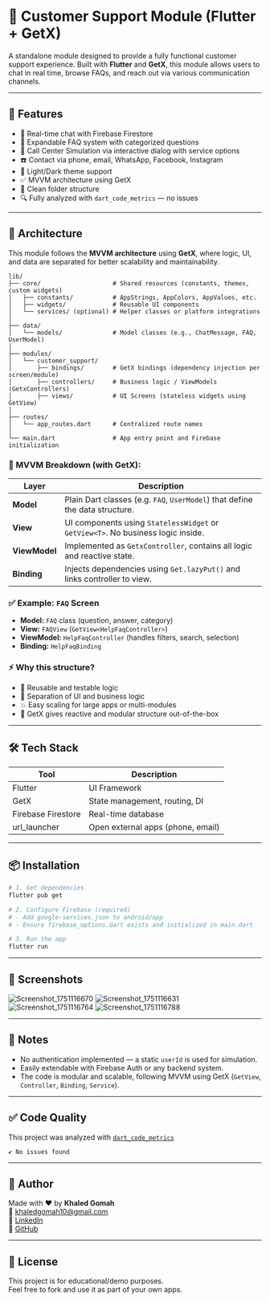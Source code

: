 # 📱 Customer Support Module (Flutter + GetX)

A standalone module designed to provide a fully functional customer support experience. Built with **Flutter** and **GetX**, this module allows users to chat in real time, browse FAQs, and reach out via various communication channels.

---

## 🚀 Features

- 💬 Real-time chat with Firebase Firestore  
- 📖 Expandable FAQ system with categorized questions  
- 🤖 Call Center Simulation via interactive dialog with service options  
- ☎️ Contact via phone, email, WhatsApp, Facebook, Instagram  
- 🎨 Light/Dark theme support  
- ✅ MVVM architecture using GetX  
- 🧹 Clean folder structure  
- 🔍 Fully analyzed with `dart_code_metrics` — no issues

---

## 🧠 Architecture

This module follows the **MVVM architecture** using **GetX**, where logic, UI, and data are separated for better scalability and maintainability.

```
lib/
├── core/                    # Shared resources (constants, themes, custom widgets)
│   ├── constants/           # AppStrings, AppColors, AppValues, etc.
│   ├── widgets/             # Reusable UI components
│   └── services/ (optional) # Helper classes or platform integrations
│
├── data/
│   └── models/              # Model classes (e.g., ChatMessage, FAQ, UserModel)
│
├── modules/
│   └── customer_support/
│       ├── bindings/        # GetX bindings (dependency injection per screen/module)
│       ├── controllers/     # Business logic / ViewModels (GetxControllers)
│       ├── views/           # UI Screens (stateless widgets using GetView)
│
├── routes/
│   └── app_routes.dart      # Centralized route names
│
└── main.dart                # App entry point and Firebase initialization
```

### 🔄 MVVM Breakdown (with GetX):

| Layer        | Description |
|--------------|-------------|
| **Model**    | Plain Dart classes (e.g. `FAQ`, `UserModel`) that define the data structure. |
| **View**     | UI components using `StatelessWidget` or `GetView<T>`. No business logic inside. |
| **ViewModel**| Implemented as `GetxController`, contains all logic and reactive state. |
| **Binding**  | Injects dependencies using `Get.lazyPut()` and links controller to view. |

### ✅ Example: `FAQ` Screen

- **Model:** `FAQ` class (question, answer, category)
- **View:** `FAQView` (`GetView<HelpFaqController>`)
- **ViewModel:** `HelpFaqController` (handles filters, search, selection)
- **Binding:** `HelpFaqBinding`

### ⚡ Why this structure?

- 🧩 Reusable and testable logic  
- 🧠 Separation of UI and business logic  
- 💥 Easy scaling for large apps or multi-modules  
- 🔄 GetX gives reactive and modular structure out-of-the-box

---

## 🛠 Tech Stack

| Tool              | Description                       |
|-------------------|-----------------------------------|
| Flutter           | UI Framework                      |
| GetX              | State management, routing, DI     |
| Firebase Firestore| Real-time database                |
| url_launcher      | Open external apps (phone, email) |

---

## 📦 Installation

```bash
# 1. Get dependencies
flutter pub get

# 2. Configure Firebase (required)
# - Add google-services.json to android/app
# - Ensure firebase_options.dart exists and initialized in main.dart

# 3. Run the app
flutter run
```

---

## 📸 Screenshots
![Screenshot_1751116670](https://github.com/user-attachments/assets/0583ff58-610f-4dd7-a5ec-aed0b34e1baf)
![Screenshot_1751116631](https://github.com/user-attachments/assets/31cf6dc9-e96b-43a0-a0bc-6f0e78eaaefe)
![Screenshot_1751116764](https://github.com/user-attachments/assets/899f70e2-93eb-4437-a92b-297581db1941)
![Screenshot_1751116788](https://github.com/user-attachments/assets/dafb9f5a-80bd-49bc-aac5-174f05ea1c54)


---

## 📌 Notes

- No authentication implemented — a static `userId` is used for simulation.
- Easily extendable with Firebase Auth or any backend system.
- The code is modular and scalable, following MVVM using GetX (`GetView`, `Controller`, `Binding`, `Service`).

---

## ✅ Code Quality

This project was analyzed with [`dart_code_metrics`](https://pub.dev/packages/dart_code_metrics)

```
✔ No issues found
```

---

## 🙌 Author

Made with ❤️ by **Khaled Gomah**  
📧 khaledgomah10@gmail.com  
🔗 [LinkedIn](https://www.linkedin.com/in/khaled-gomah-360067227)  
🔗 [GitHub](https://github.com/khaledgomah)

---

## 📄 License

This project is for educational/demo purposes.  
Feel free to fork and use it as part of your own apps.
